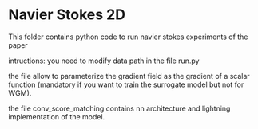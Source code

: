 
# Navier Stokes 2D
This folder contains python code to run navier stokes experiments of the paper

intructions: 
you need to modify data path in the file run.py

the file allow to parameterize the gradient field as the gradient of a scalar function (mandatory if you want to train the surrogate model but not for WGM).

the file conv_score_matching contains nn architecture and lightning implementation of the model. 
